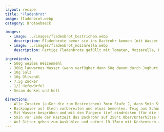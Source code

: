 ```yaml
---
layout: recipe
title: "Fladenbrot"
image: fladenbrot.webp
category: BrotGebaeck

images:
  - image: ../images/fladenbrot_bestrichen.webp
    description: Fladenbrote bevor sie ins Backrohr kommen (mit Wasser besprüht, mit Finger eingedrückt und mit Sesam bestreut)
  - image: ../images/fladenbrot_mozzarella.webp
    description: Fertige Fladenbrote gefüllt mit Tomaten, Mozzarella, Eisbergsalat

ingredients:
  - 500g weißes Weizenmehl
  - 360g lauwarmes Wasser (wenn verfügbar dann 50g davon durch Joghurt ersetzen)
  - 10g Salz
  - 10g Olivenöl
  - 7,5g Zucker
  - 1/2 Hefewürfel
  - Sesam dunkel und hell

directions:
  - Alle Zutaten (außer die zum Bestreichen) 3min Stufe 2, dann 5min Stufe 3 kneten und Teig 1h zugedeckt in Schüssel gehen lassen
  - Backpapier auf Blech vorbereiten und etwas bemehlen. Teig aus Schüssel auf Backpapier putzen und oben ebenfalls bemehlen (Teig ist sehr klebrig und luftig). In 2 Hälften zerteilen und oval formen. Danach 15min rasten lassen
  - Mit Wasser besprühen und mit den Fingern tief eindrücken (für die typische Fladenbrotform). Anschließend Sesam oder Schwarzkümmel darauf verteilen und nochmal 15min rasten lassen
  - 5min vor Ende der Rastzeit das Backrohr auf 250°C Ober/Unterhitze vorheizen. Wenn Fladenbrote reingegeben werden auf 220°C zurückdrehen und ca 17min backen
  - Auf Gitter geben zum Auskühlen und sofort 10-15min mit Küchentuch zudecken damit sie weicher werden
---
```

